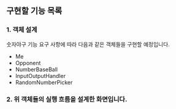 ## 구현할 기능 목록

### 1. 객체 설계 
숫자야구 기능 요구 사항에 따라 다음과 같은 객체들을 구현할 예정입니다. 

- Me
- Opponent
- NumberBaseBall
- InputOutputHandler
- RandomNumberPicker

### 2. 위 객체들의 실행 흐름을 설계한 화면입니다. 

